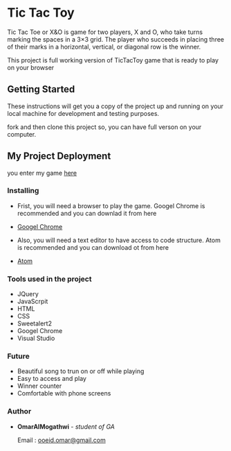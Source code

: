# Tic Tac Toy
Tic Tac Toe or X&O is game for two players, X and O, who take turns marking the spaces in a 3×3 grid. The player who succeeds in placing three of their marks in a horizontal, vertical, or diagonal row is the winner.

This project is full working version of TicTacToy game that is ready to play on your browser 

## Getting Started

These instructions will get you a copy of the project up and running on your local machine for development and testing purposes. 

fork and then clone this project so, you can have full verson on your computer. 

## My Project Deployment

you enter my game [here](https://ooeid.github.io/project-1/)



### Installing

- Frist, you will need a browser to play the        game. Googel Chrome is recommended and you       can downlad it from here 
* [Googel Chrome](https://www.google.com/chrome/?brand=CHBD&gclid=CjwKCAiArJjvBRACEiwA-Wiqq2Hd77fj9GXsVzomECcKuzrYGVt6FOJQc35CSi0Lf3cMoXxKDyLFNxoCM8cQAvD_BwE&gclsrc=aw.ds) 


* Also, you will need a text editor to have         access to code structure. Atom is  recommended and you can download ot from        here  
- [Atom](https://atom.io/)  

### Tools used in the project

* JQuery 
* JavaScrpit 
* HTML
* CSS
* Sweetalert2
* Googel Chrome
* Visual Studio 
  

### Future

* Beautiful song to trun on or off while        playing 
* Easy to access and play
* Winner counter  
* Comfortable with phone screens 


### 

### Author

* **OmarAlMogathwi** - *student of GA* 

  Email : ooeid.omar@gmail.com 



